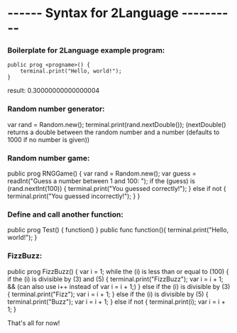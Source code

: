 # ------ Syntax for 2Language ----------

### Boilerplate for 2Language example program:

```
public prog <progname>() {
    terminal.print("Hello, world!");
}
```

result: 0.30000000000000004

### Random number generator:

var rand = Random.new();
terminal.print(rand.nextDouble()); (nextDouble() returns a double between the random number and a number (defaults to 1000 if no number is given))

### Random number game:

public prog RNGGame() {
    var rand = Random.new();
    var guess = readInt("Guess a number between 1 and 100: ");
    if the (guess) is (rand.nextInt(100)) {
        terminal.print("You guessed correctly!");
    }
    else if not {
        terminal.print("You guessed incorrectly!");
    }
}

### Define and call another function:

public prog Test() {
    function()
}
public func function(){
    terminal.print("Hello, world!");
}


### FizzBuzz:

public prog FizzBuzz() {
    var i = 1;
    while the (i) is less than or equal to (100) {
        if the (i) is divisible by (3) and (5) {
            terminal.print("FizzBuzz");
            var i = i + 1; && (can also use i++ instead of var i = i + 1;)
        }
        else if the (i) is divisible by (3) {
            terminal.print("Fizz");
            var i = i + 1;
        }
        else if the (i) is divisible by (5) {
            terminal.print("Buzz");
            var i = i + 1;
        }
        else if not {
            terminal.print(i);
            var i = i + 1;
        }


That's all for now!